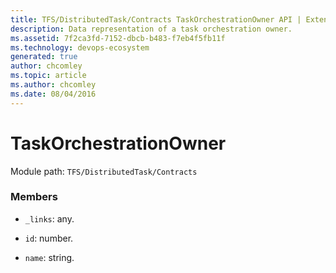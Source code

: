 ```yaml
---
title: TFS/DistributedTask/Contracts TaskOrchestrationOwner API | Extensions for Azure DevOps Services
description: Data representation of a task orchestration owner.
ms.assetid: 7f2ca3fd-7152-dbcb-b483-f7eb4f5fb11f
ms.technology: devops-ecosystem
generated: true
author: chcomley
ms.topic: article
ms.author: chcomley
ms.date: 08/04/2016
---
```


# TaskOrchestrationOwner

Module path: `TFS/DistributedTask/Contracts`


### Members

* `_links`: any. 

* `id`: number. 

* `name`: string. 

